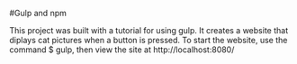 #Gulp and npm

This project was built with a tutorial for using gulp. It creates a website that diplays cat pictures when a button is pressed.  To start the website, use the command $ gulp, then view the site at http://localhost:8080/